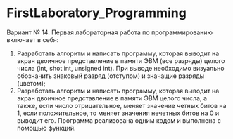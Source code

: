 # FirstLaboratory_Programming
Вариант № 14.
Первая лабораторная работа по программированию включает в себя:
1.	Разработать алгоритм и написать программу, которая выводит на экран двоичное представление в памяти ЭВМ (все разряды) целого числа (int, shot int, unsigned int). При выводе необходимо визуально обозначить знаковый разряд (отступом) и значащие разряды (цветом);
2.	Разработать алгоритм и написать программу, которая выводит на экран двоичное представление в памяти ЭВМ целого числа, а также, если число отрицательное, меняет значение четных битов на 1, если положительное, то меняет значения нечетных битов на 0 и выводит его.
Программа реализована одним кодом и выполнена с помощью функций.
